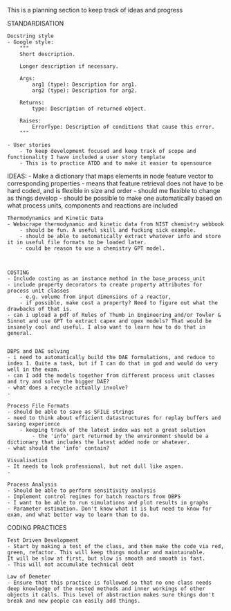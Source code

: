This is a planning section to keep track of ideas and progress

STANDARDISATION

    Docstring style
    - Google style:
        """
        Short description.

        Longer description if necessary.

        Args:
            arg1 (type): Description for arg1.
            arg2 (type): Description for arg2.

        Returns:
            type: Description of returned object.

        Raises:
            ErrorType: Description of conditions that cause this error.
        """

    - User stories
        - To keep development focused and keep track of scope and functionality I have included a user story template
        - This is to practice ATDD and to make it easier to opensource


IDEAS:
    - Make a dictionary that maps elements in node feature vector to corresponding properties
        - means that feature retrieval does not have to be hard coded, and is flexible in size and order
        - should me flexible to change as things develop
        - should be possible to make one automatically based on what process units, components and reactions are included

    Thermodynamics and Kinetic Data
    - Webscrape thermodynamic and kinetic data from NIST chemistry webbook
        - should be fun. A useful skill and fucking sick example.
        - should be able to automatically extract whatever info and store it in useful file formats to be loaded later.
        - could be reason to use a chemistry GPT model. 
    
    

    COSTING
    - Include costing as an instance method in the base_process_unit
    - include property decorators to create property attributes for process unit classes
        - e.g. volume from input dimensions of a reactor, 
        - if possible, make cost a property? Need to figure out what the drawbacks of that is.
    - can i upload a pdf of Rules of Thumb in Engineering and/or Towler & Sinnot and use GPT to extract capex and opex models? That would be insanely cool and useful. I also want to learn how to do that in general.


    DBPS and DAE solving
    - i need to automatically build the DAE formulations, and reduce to index 1. Quite a task, but if I can do that im god and would do very well in the exam.
    - can I add the models together from different process unit classes and try and solve the bigger DAE?
    - what does a recycle actually involve?
    - 

    Process File Formats
    - should be able to save as SFILE strings
    - need to think about efficient datastructures for replay buffers and saving experience
        - keeping track of the latest index was not a great solution
            - the 'info' part returned by the environment should be a dictionary that includes the latest added node or whatever.
    - what should the 'info' contain?

    Visualisation
    - It needs to look professional, but not dull like aspen.
    - 

    Process Analysis
    - Should be able to perform sensitivity analysis
    - Implement control regimes for batch reactors from DBPS
    - I want to be able to run simulations and plot results in graphs
    - Parameter estimation. Don't know what it is but need to know for exam, and what better way to learn than to do.

CODING PRACTICES

    Test Driven Development
    - Start by making a test of the class, and then make the code via red, green, refactor. This will keep things modular and maintainable.
    It will be slow at first, but slow is smooth and smooth is fast.
    - This will not accumulate technical debt

    Law of Demeter
    - Ensure that this practice is followed so that no one class needs deep knowledge of the nested methods and inner workings of other objects it calls. This level of abstraction makes sure things don't break and new people can easily add things.


    
